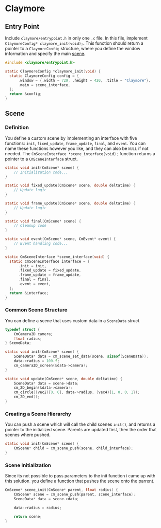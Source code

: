 # Claymore

## Entry Point

Include `claymore/entrypoint.h` in only one  `.c` file. In this file, implement `ClaymoreConfig* claymore_init(void);`. 
This function should return a pointer to a `ClaymoreConfig` structure, where you define the window information and specify the main [scene](#Scene).

```c
#include <claymore/entrypoint.h>

static ClaymoreConfig *claymore_init(void) {
  static ClaymoreConfig config = {
      .window = {.width = 720, .height = 420, .title = "Claymore"},
      .main = scene_interface,
  };
  return &config;
}
```

## Scene 

### Definition

You define a custom scene by implementing an interface with 
five functions: `init`, `fixed_update`, `frame_update`, `final`, and `event`. 
You can name these functions however you like, and they can also be `NULL` if not needed. 
The `CmSceneInterface *scene_interface(void);` function returns a pointer to a `CmSceneInterface` struct.

```c
static void init(CmScene* scene) {
    // Initialization code...
}

static void fixed_update(CmScene* scene, double deltatime) {
    // Update logic
}

static void frame_update(CmScene* scene, double deltatime) {
    // Update logic
}

static void final(CmScene* scene) {
    // Cleanup code
}

static void event(CmScene* scene, CmEvent* event) {
    // Event handling code...
}

static CmSceneInterface *scene_interface(void) {
  static CmSceneInterface interface = {
      .init = init,
      .fixed_update = fixed_update,
      .frame_update = frame_update,
      .final = final,
      .event = event,
  };
  return &interface;
}
```


### Common Scene Structure

You can define a scene that uses custom data in a `SceneData` struct. 

```c
typedef struct {
    CmCamera2D camera;
    float radius;
} SceneData;

static void init(CmScene* scene) {
    SceneData* data = cm_scene_set_data(scene, sizeof(SceneData));
    data->radius = 100.f;
    cm_camera2D_screen(&data->camera);
}

static void update(CmScene* scene, double deltatime) {
    SceneData* data = scene->data;
    cm_2D_begin(&data->camera);
    cm_circle((vec2){0, 0}, data->radius, (vec4){1, 0, 0, 1});
    cm_2D_end();
}
```


### Creating a Scene Hierarchy

You can push a scene which will call the child scenes `init()`, and returns a pointer to the initialized scene.
Parents are updated first, then the order that scenes where pushed.

```c
static void init(CmScene* scene) {
    CmScene* child = cm_scene_push(scene, child_interface);
}
```


### Scene Initialization

Since its not possible to pass parameters to the init function i came up with this solution.
you define a function that pushes the scene onto the parrent.

```c
CmScene* scene_init(CmScene* parent, float radius) {
    CmScene* scene = cm_scene_push(parent, scene_interface);
    SceneData* data = scene->data;

    data->radius = radius;

    return scene;
}
```
